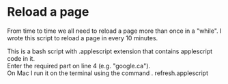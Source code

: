 # Reload a page

From time to time we all need to reload a page more than once in a "while".
I wrote this script to reload a page in every 10 minutes. 

This is a bash script with .applescript extension that contains applescript code in it. <br/>
Enter the required part on line 4 (e.g. "google.ca"). <br/>
On Mac I run it on the terminal using the command . refresh.applescript
